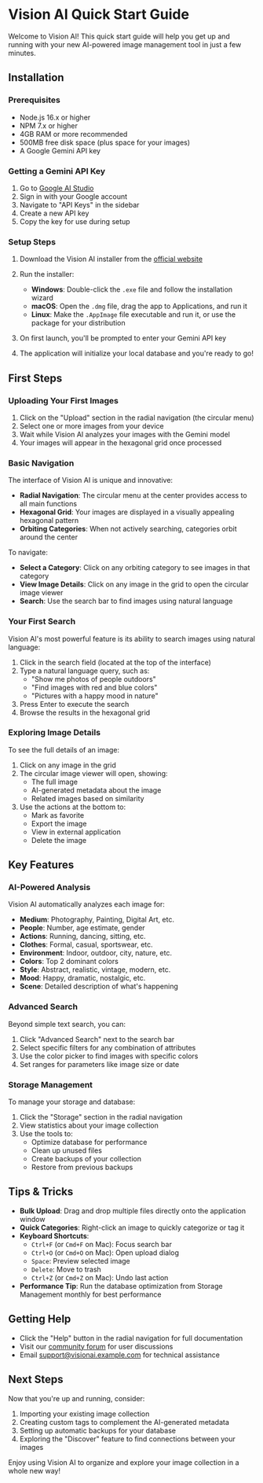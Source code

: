 # Vision AI Quick Start Guide

Welcome to Vision AI! This quick start guide will help you get up and running with your new AI-powered image management tool in just a few minutes.

## Installation

### Prerequisites

- Node.js 16.x or higher
- NPM 7.x or higher
- 4GB RAM or more recommended
- 500MB free disk space (plus space for your images)
- A Google Gemini API key

### Getting a Gemini API Key

1. Go to [Google AI Studio](https://aistudio.google.com/)
2. Sign in with your Google account
3. Navigate to "API Keys" in the sidebar
4. Create a new API key
5. Copy the key for use during setup

### Setup Steps

1. Download the Vision AI installer from the [official website](https://visionai.example.com/download)
   
2. Run the installer:
   - **Windows**: Double-click the `.exe` file and follow the installation wizard
   - **macOS**: Open the `.dmg` file, drag the app to Applications, and run it
   - **Linux**: Make the `.AppImage` file executable and run it, or use the package for your distribution

3. On first launch, you'll be prompted to enter your Gemini API key

4. The application will initialize your local database and you're ready to go!

## First Steps

### Uploading Your First Images

1. Click on the "Upload" section in the radial navigation (the circular menu)
2. Select one or more images from your device
3. Wait while Vision AI analyzes your images with the Gemini model
4. Your images will appear in the hexagonal grid once processed

### Basic Navigation

The interface of Vision AI is unique and innovative:

- **Radial Navigation**: The circular menu at the center provides access to all main functions
- **Hexagonal Grid**: Your images are displayed in a visually appealing hexagonal pattern
- **Orbiting Categories**: When not actively searching, categories orbit around the center

To navigate:
- **Select a Category**: Click on any orbiting category to see images in that category
- **View Image Details**: Click on any image in the grid to open the circular image viewer
- **Search**: Use the search bar to find images using natural language

### Your First Search

Vision AI's most powerful feature is its ability to search images using natural language:

1. Click in the search field (located at the top of the interface)
2. Type a natural language query, such as:
   - "Show me photos of people outdoors"
   - "Find images with red and blue colors"
   - "Pictures with a happy mood in nature"
3. Press Enter to execute the search
4. Browse the results in the hexagonal grid

### Exploring Image Details

To see the full details of an image:

1. Click on any image in the grid
2. The circular image viewer will open, showing:
   - The full image
   - AI-generated metadata about the image
   - Related images based on similarity
3. Use the actions at the bottom to:
   - Mark as favorite
   - Export the image
   - View in external application
   - Delete the image

## Key Features

### AI-Powered Analysis

Vision AI automatically analyzes each image for:

- **Medium**: Photography, Painting, Digital Art, etc.
- **People**: Number, age estimate, gender
- **Actions**: Running, dancing, sitting, etc.
- **Clothes**: Formal, casual, sportswear, etc.
- **Environment**: Indoor, outdoor, city, nature, etc.
- **Colors**: Top 2 dominant colors
- **Style**: Abstract, realistic, vintage, modern, etc.
- **Mood**: Happy, dramatic, nostalgic, etc.
- **Scene**: Detailed description of what's happening

### Advanced Search

Beyond simple text search, you can:

1. Click "Advanced Search" next to the search bar
2. Select specific filters for any combination of attributes
3. Use the color picker to find images with specific colors
4. Set ranges for parameters like image size or date

### Storage Management

To manage your storage and database:

1. Click the "Storage" section in the radial navigation
2. View statistics about your image collection
3. Use the tools to:
   - Optimize database for performance
   - Clean up unused files
   - Create backups of your collection
   - Restore from previous backups

## Tips & Tricks

- **Bulk Upload**: Drag and drop multiple files directly onto the application window
- **Quick Categories**: Right-click an image to quickly categorize or tag it
- **Keyboard Shortcuts**:
  - `Ctrl+F` (or `Cmd+F` on Mac): Focus search bar
  - `Ctrl+O` (or `Cmd+O` on Mac): Open upload dialog
  - `Space`: Preview selected image
  - `Delete`: Move to trash
  - `Ctrl+Z` (or `Cmd+Z` on Mac): Undo last action
- **Performance Tip**: Run the database optimization from Storage Management monthly for best performance

## Getting Help

- Click the "Help" button in the radial navigation for full documentation
- Visit our [community forum](https://community.visionai.example.com) for user discussions
- Email support@visionai.example.com for technical assistance

## Next Steps

Now that you're up and running, consider:

1. Importing your existing image collection
2. Creating custom tags to complement the AI-generated metadata
3. Setting up automatic backups for your database
4. Exploring the "Discover" feature to find connections between your images

Enjoy using Vision AI to organize and explore your image collection in a whole new way!